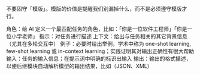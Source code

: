 



不要固守「模版」。模版的价值是提醒我们别漏掉什么，而不是必须遵守模版才行。

角色：给 AI 定义一个最匹配任务的角色，比如：「你是一位软件工程师」「你是一位小学老师」
指示：对任务进行描述
上下文：给出与任务相关的其它背景信息（尤其在多轮交互中）
例子：必要时给出举例，学术中称为 one-shot learning, few-shot learning 或 in-context learning；实践证明其对输出正确性有很大帮助
输入：任务的输入信息；在提示词中明确的标识出输入
输出：输出的格式描述，以便后继模块自动解析模型的输出结果，比如（JSON、XML）